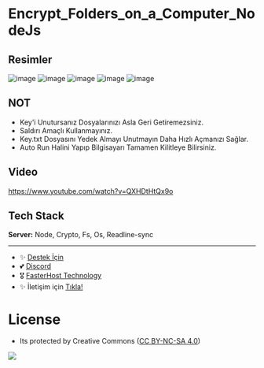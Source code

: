 # Encrypt_Folders_on_a_Computer_NodeJs

## Resimler

![image](https://user-images.githubusercontent.com/63351166/214312975-40efc7b5-d79a-46cd-9cab-80e9d33a1aa5.png)
![image](https://user-images.githubusercontent.com/63351166/214313091-94d2611a-b1f7-4f6a-8f60-85d26b7cb159.png)
![image](https://user-images.githubusercontent.com/63351166/214313131-9aea08ea-8bb9-47fc-8d6f-5db81e3df043.png)
![image](https://user-images.githubusercontent.com/63351166/214313153-a1037bd0-61cd-492c-b48e-5d788f5f5887.png)
![image](https://user-images.githubusercontent.com/63351166/214313211-4d89668a-3498-49e8-8179-e323eff062b0.png)

## NOT

- Key'i Unutursanız Dosyalarınızı Asla Geri Getiremezsiniz.
- Saldırı Amaçlı Kullanmayınız.
- Key.txt Dosyasını Yedek Almayı Unutmayın Daha Hızlı Açmanızı Sağlar.
- Auto Run Halini Yapıp Bilgisayarı Tamamen Kilitleye Bilirsiniz.

## Video

https://www.youtube.com/watch?v=QXHDtHtQx9o

## Tech Stack

**Server:** Node, Crypto, Fs, Os, Readline-sync

---
- ✨ [Destek İçin](https://fastuptime.com) <br>
- 💕 [Discord](https://fastuptime.com/discord)<br>
- 🎖️ [FasterHost Technology](https://fasterhost.tech/)<br>
- ✨ İletişim için [Tıkla!](mailto:fastuptime@gmail.com)<br>

# License
- Its protected by Creative Commons ([CC BY-NC-SA 4.0](https://creativecommons.org/licenses/by-nc-sa/4.0/))

<a href="https://creativecommons.org/licenses/by-nc-sa/4.0/" title="BYNCSA40"><img src="https://licensebuttons.net/l/by-nc-sa/4.0/88x31.png"></a>
